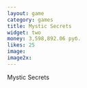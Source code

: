 ```yaml
---
layout: game
category: games
title: Mystic Secrets
widget: two
money: 3,598,892.06 руб.
likes: 25
image: 
image2x: 
---
```


Mystic Secrets
